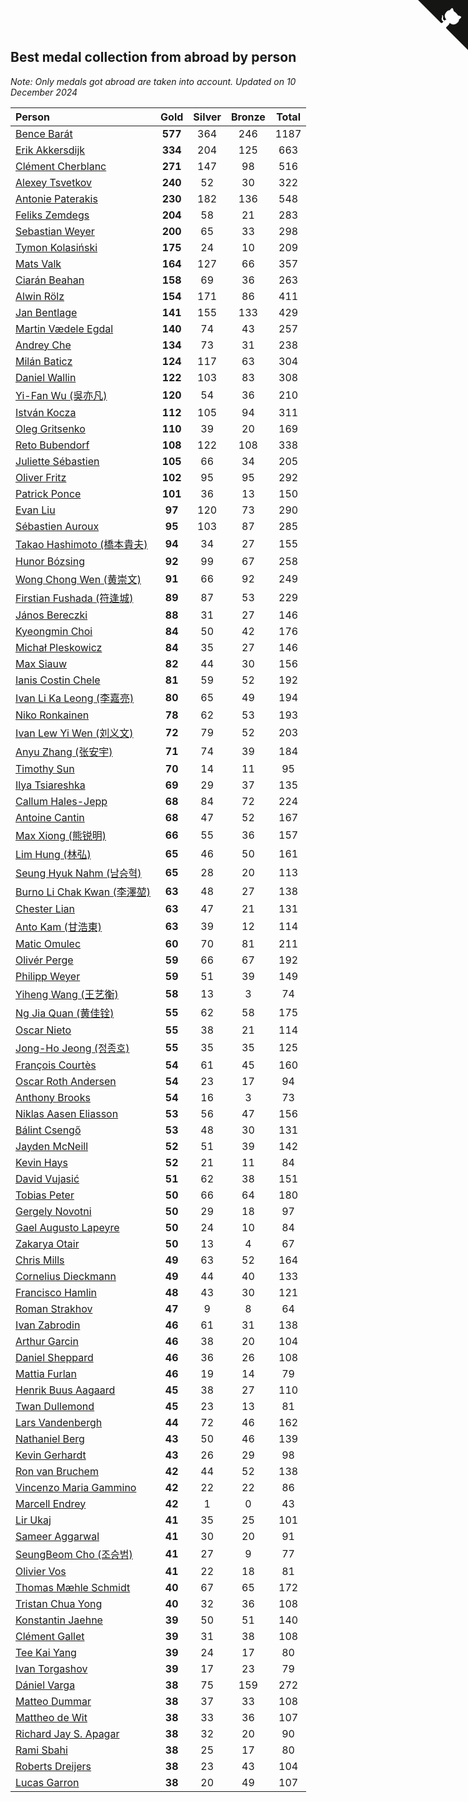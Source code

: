 ## Best medal collection from abroad by person

*Note: Only medals got abroad are taken into account.*
*Updated on 10 December 2024*

| Person | Gold | Silver | Bronze | Total |
| :--- | :--: | :--: | :--: | :--: |
| [Bence Barát](https://www.worldcubeassociation.org/persons/2008BARA01) | **577** | 364 | 246 | 1187 |
| [Erik Akkersdijk](https://www.worldcubeassociation.org/persons/2005AKKE01) | **334** | 204 | 125 | 663 |
| [Clément Cherblanc](https://www.worldcubeassociation.org/persons/2014CHER05) | **271** | 147 | 98 | 516 |
| [Alexey Tsvetkov](https://www.worldcubeassociation.org/persons/2017TSVE02) | **240** | 52 | 30 | 322 |
| [Antonie Paterakis](https://www.worldcubeassociation.org/persons/2012PATE01) | **230** | 182 | 136 | 548 |
| [Feliks Zemdegs](https://www.worldcubeassociation.org/persons/2009ZEMD01) | **204** | 58 | 21 | 283 |
| [Sebastian Weyer](https://www.worldcubeassociation.org/persons/2010WEYE02) | **200** | 65 | 33 | 298 |
| [Tymon Kolasiński](https://www.worldcubeassociation.org/persons/2016KOLA02) | **175** | 24 | 10 | 209 |
| [Mats Valk](https://www.worldcubeassociation.org/persons/2007VALK01) | **164** | 127 | 66 | 357 |
| [Ciarán Beahan](https://www.worldcubeassociation.org/persons/2012BEAH01) | **158** | 69 | 36 | 263 |
| [Alwin Rölz](https://www.worldcubeassociation.org/persons/2016ROLZ01) | **154** | 171 | 86 | 411 |
| [Jan Bentlage](https://www.worldcubeassociation.org/persons/2010BENT01) | **141** | 155 | 133 | 429 |
| [Martin Vædele Egdal](https://www.worldcubeassociation.org/persons/2013EGDA02) | **140** | 74 | 43 | 257 |
| [Andrey Che](https://www.worldcubeassociation.org/persons/2015CHEA01) | **134** | 73 | 31 | 238 |
| [Milán Baticz](https://www.worldcubeassociation.org/persons/2005BATI01) | **124** | 117 | 63 | 304 |
| [Daniel Wallin](https://www.worldcubeassociation.org/persons/2013WALL03) | **122** | 103 | 83 | 308 |
| [Yi-Fan Wu (吳亦凡)](https://www.worldcubeassociation.org/persons/2010WUIF01) | **120** | 54 | 36 | 210 |
| [István Kocza](https://www.worldcubeassociation.org/persons/2005KOCZ01) | **112** | 105 | 94 | 311 |
| [Oleg Gritsenko](https://www.worldcubeassociation.org/persons/2011GRIT01) | **110** | 39 | 20 | 169 |
| [Reto Bubendorf](https://www.worldcubeassociation.org/persons/2012BUBE01) | **108** | 122 | 108 | 338 |
| [Juliette Sébastien](https://www.worldcubeassociation.org/persons/2014SEBA01) | **105** | 66 | 34 | 205 |
| [Oliver Fritz](https://www.worldcubeassociation.org/persons/2014FRIT02) | **102** | 95 | 95 | 292 |
| [Patrick Ponce](https://www.worldcubeassociation.org/persons/2012PONC02) | **101** | 36 | 13 | 150 |
| [Evan Liu](https://www.worldcubeassociation.org/persons/2009LIUE01) | **97** | 120 | 73 | 290 |
| [Sébastien Auroux](https://www.worldcubeassociation.org/persons/2008AURO01) | **95** | 103 | 87 | 285 |
| [Takao Hashimoto (橋本貴夫)](https://www.worldcubeassociation.org/persons/2007HASH01) | **94** | 34 | 27 | 155 |
| [Hunor Bózsing](https://www.worldcubeassociation.org/persons/2009BOZS01) | **92** | 99 | 67 | 258 |
| [Wong Chong Wen (黄崇文)](https://www.worldcubeassociation.org/persons/2014WENW01) | **91** | 66 | 92 | 249 |
| [Firstian Fushada (符逢城)](https://www.worldcubeassociation.org/persons/2015FUSH01) | **89** | 87 | 53 | 229 |
| [János Bereczki](https://www.worldcubeassociation.org/persons/2018BERE01) | **88** | 31 | 27 | 146 |
| [Kyeongmin Choi](https://www.worldcubeassociation.org/persons/2017CHOI07) | **84** | 50 | 42 | 176 |
| [Michał Pleskowicz](https://www.worldcubeassociation.org/persons/2009PLES01) | **84** | 35 | 27 | 146 |
| [Max Siauw](https://www.worldcubeassociation.org/persons/2017SIAU02) | **82** | 44 | 30 | 156 |
| [Ianis Costin Chele](https://www.worldcubeassociation.org/persons/2021CHEL01) | **81** | 59 | 52 | 192 |
| [Ivan Li Ka Leong (李嘉亮)](https://www.worldcubeassociation.org/persons/2015LEON02) | **80** | 65 | 49 | 194 |
| [Niko Ronkainen](https://www.worldcubeassociation.org/persons/2010RONK01) | **78** | 62 | 53 | 193 |
| [Ivan Lew Yi Wen (刘义文)](https://www.worldcubeassociation.org/persons/2012WENI01) | **72** | 79 | 52 | 203 |
| [Anyu Zhang (张安宇)](https://www.worldcubeassociation.org/persons/2012ZHAN08) | **71** | 74 | 39 | 184 |
| [Timothy Sun](https://www.worldcubeassociation.org/persons/2007SUNT01) | **70** | 14 | 11 | 95 |
| [Ilya Tsiareshka](https://www.worldcubeassociation.org/persons/2012TERE01) | **69** | 29 | 37 | 135 |
| [Callum Hales-Jepp](https://www.worldcubeassociation.org/persons/2012HALE01) | **68** | 84 | 72 | 224 |
| [Antoine Cantin](https://www.worldcubeassociation.org/persons/2010CANT02) | **68** | 47 | 52 | 167 |
| [Max Xiong (熊锐明)](https://www.worldcubeassociation.org/persons/2015XION03) | **66** | 55 | 36 | 157 |
| [Lim Hung (林弘)](https://www.worldcubeassociation.org/persons/2016HUNG08) | **65** | 46 | 50 | 161 |
| [Seung Hyuk Nahm (남승혁)](https://www.worldcubeassociation.org/persons/2013NAHM01) | **65** | 28 | 20 | 113 |
| [Burno Li Chak Kwan (李澤堃)](https://www.worldcubeassociation.org/persons/2017KWAN05) | **63** | 48 | 27 | 138 |
| [Chester Lian](https://www.worldcubeassociation.org/persons/2009LIAN03) | **63** | 47 | 21 | 131 |
| [Anto Kam (甘浩東)](https://www.worldcubeassociation.org/persons/2017TUNG13) | **63** | 39 | 12 | 114 |
| [Matic Omulec](https://www.worldcubeassociation.org/persons/2010OMUL02) | **60** | 70 | 81 | 211 |
| [Olivér Perge](https://www.worldcubeassociation.org/persons/2007PERG01) | **59** | 66 | 67 | 192 |
| [Philipp Weyer](https://www.worldcubeassociation.org/persons/2010WEYE01) | **59** | 51 | 39 | 149 |
| [Yiheng Wang (王艺衡)](https://www.worldcubeassociation.org/persons/2019WANY36) | **58** | 13 | 3 | 74 |
| [Ng Jia Quan (黄佳铨)](https://www.worldcubeassociation.org/persons/2015QUAN03) | **55** | 62 | 58 | 175 |
| [Oscar Nieto](https://www.worldcubeassociation.org/persons/2014NIET03) | **55** | 38 | 21 | 114 |
| [Jong-Ho Jeong (정종호)](https://www.worldcubeassociation.org/persons/2008JONG03) | **55** | 35 | 35 | 125 |
| [François Courtès](https://www.worldcubeassociation.org/persons/2008COUR01) | **54** | 61 | 45 | 160 |
| [Oscar Roth Andersen](https://www.worldcubeassociation.org/persons/2008ANDE02) | **54** | 23 | 17 | 94 |
| [Anthony Brooks](https://www.worldcubeassociation.org/persons/2008SEAR01) | **54** | 16 | 3 | 73 |
| [Niklas Aasen Eliasson](https://www.worldcubeassociation.org/persons/2021ELIA01) | **53** | 56 | 47 | 156 |
| [Bálint Csengő](https://www.worldcubeassociation.org/persons/2019CSEN01) | **53** | 48 | 30 | 131 |
| [Jayden McNeill](https://www.worldcubeassociation.org/persons/2012MCNE01) | **52** | 51 | 39 | 142 |
| [Kevin Hays](https://www.worldcubeassociation.org/persons/2009HAYS01) | **52** | 21 | 11 | 84 |
| [David Vujasić](https://www.worldcubeassociation.org/persons/2015VUJA01) | **51** | 62 | 38 | 151 |
| [Tobias Peter](https://www.worldcubeassociation.org/persons/2014PETE03) | **50** | 66 | 64 | 180 |
| [Gergely Novotni](https://www.worldcubeassociation.org/persons/2016NOVO01) | **50** | 29 | 18 | 97 |
| [Gael Augusto Lapeyre](https://www.worldcubeassociation.org/persons/2018LAPE01) | **50** | 24 | 10 | 84 |
| [Zakarya Otair](https://www.worldcubeassociation.org/persons/2021OTAI01) | **50** | 13 | 4 | 67 |
| [Chris Mills](https://www.worldcubeassociation.org/persons/2014MILL04) | **49** | 63 | 52 | 164 |
| [Cornelius Dieckmann](https://www.worldcubeassociation.org/persons/2009DIEC01) | **49** | 44 | 40 | 133 |
| [Francisco Hamlin](https://www.worldcubeassociation.org/persons/2012HAML01) | **48** | 43 | 30 | 121 |
| [Roman Strakhov](https://www.worldcubeassociation.org/persons/2012STRA02) | **47** | 9 | 8 | 64 |
| [Ivan Zabrodin](https://www.worldcubeassociation.org/persons/2012ZABR01) | **46** | 61 | 31 | 138 |
| [Arthur Garcin](https://www.worldcubeassociation.org/persons/2014GARC27) | **46** | 38 | 20 | 104 |
| [Daniel Sheppard](https://www.worldcubeassociation.org/persons/2009SHEP01) | **46** | 36 | 26 | 108 |
| [Mattia Furlan](https://www.worldcubeassociation.org/persons/2013FURL01) | **46** | 19 | 14 | 79 |
| [Henrik Buus Aagaard](https://www.worldcubeassociation.org/persons/2006BUUS01) | **45** | 38 | 27 | 110 |
| [Twan Dullemond](https://www.worldcubeassociation.org/persons/2018DULL01) | **45** | 23 | 13 | 81 |
| [Lars Vandenbergh](https://www.worldcubeassociation.org/persons/2003VAND01) | **44** | 72 | 46 | 162 |
| [Nathaniel Berg](https://www.worldcubeassociation.org/persons/2012BERG04) | **43** | 50 | 46 | 139 |
| [Kevin Gerhardt](https://www.worldcubeassociation.org/persons/2013GERH01) | **43** | 26 | 29 | 98 |
| [Ron van Bruchem](https://www.worldcubeassociation.org/persons/2003BRUC01) | **42** | 44 | 52 | 138 |
| [Vincenzo Maria Gammino](https://www.worldcubeassociation.org/persons/2016GAMM01) | **42** | 22 | 22 | 86 |
| [Marcell Endrey](https://www.worldcubeassociation.org/persons/2007ENDR01) | **42** | 1 | 0 | 43 |
| [Lir Ukaj](https://www.worldcubeassociation.org/persons/2016UKAJ01) | **41** | 35 | 25 | 101 |
| [Sameer Aggarwal](https://www.worldcubeassociation.org/persons/2017AGGA01) | **41** | 30 | 20 | 91 |
| [SeungBeom Cho (조승범)](https://www.worldcubeassociation.org/persons/2012CHOS01) | **41** | 27 | 9 | 77 |
| [Olivier Vos](https://www.worldcubeassociation.org/persons/2016VOSO01) | **41** | 22 | 18 | 81 |
| [Thomas Mæhle Schmidt](https://www.worldcubeassociation.org/persons/2013SCHM02) | **40** | 67 | 65 | 172 |
| [Tristan Chua Yong](https://www.worldcubeassociation.org/persons/2016YONG02) | **40** | 32 | 36 | 108 |
| [Konstantin Jaehne](https://www.worldcubeassociation.org/persons/2015JAEH01) | **39** | 50 | 51 | 140 |
| [Clément Gallet](https://www.worldcubeassociation.org/persons/2004GALL02) | **39** | 31 | 38 | 108 |
| [Tee Kai Yang](https://www.worldcubeassociation.org/persons/2017YANG59) | **39** | 24 | 17 | 80 |
| [Ivan Torgashov](https://www.worldcubeassociation.org/persons/2011TORG01) | **39** | 17 | 23 | 79 |
| [Dániel Varga](https://www.worldcubeassociation.org/persons/2008VARG01) | **38** | 75 | 159 | 272 |
| [Matteo Dummar](https://www.worldcubeassociation.org/persons/2017DUMM01) | **38** | 37 | 33 | 108 |
| [Mattheo de Wit](https://www.worldcubeassociation.org/persons/2015WITM01) | **38** | 33 | 36 | 107 |
| [Richard Jay S. Apagar](https://www.worldcubeassociation.org/persons/2010APAG01) | **38** | 32 | 20 | 90 |
| [Rami Sbahi](https://www.worldcubeassociation.org/persons/2011SBAH01) | **38** | 25 | 17 | 80 |
| [Roberts Dreijers](https://www.worldcubeassociation.org/persons/2018DREI02) | **38** | 23 | 43 | 104 |
| [Lucas Garron](https://www.worldcubeassociation.org/persons/2006GARR01) | **38** | 20 | 49 | 107 |


<a href="https://github.com/jonatanklosko/wca_statistics" class="github-corner" aria-label="View source on Github"><svg width="80" height="80" viewBox="0 0 250 250" style="fill:#151513; color:#fff; position: absolute; top: 0; border: 0; right: 0;" aria-hidden="true"><path d="M0,0 L115,115 L130,115 L142,142 L250,250 L250,0 Z"></path><path d="M128.3,109.0 C113.8,99.7 119.0,89.6 119.0,89.6 C122.0,82.7 120.5,78.6 120.5,78.6 C119.2,72.0 123.4,76.3 123.4,76.3 C127.3,80.9 125.5,87.3 125.5,87.3 C122.9,97.6 130.6,101.9 134.4,103.2" fill="currentColor" style="transform-origin: 130px 106px;" class="octo-arm"></path><path d="M115.0,115.0 C114.9,115.1 118.7,116.5 119.8,115.4 L133.7,101.6 C136.9,99.2 139.9,98.4 142.2,98.6 C133.8,88.0 127.5,74.4 143.8,58.0 C148.5,53.4 154.0,51.2 159.7,51.0 C160.3,49.4 163.2,43.6 171.4,40.1 C171.4,40.1 176.1,42.5 178.8,56.2 C183.1,58.6 187.2,61.8 190.9,65.4 C194.5,69.0 197.7,73.2 200.1,77.6 C213.8,80.2 216.3,84.9 216.3,84.9 C212.7,93.1 206.9,96.0 205.4,96.6 C205.1,102.4 203.0,107.8 198.3,112.5 C181.9,128.9 168.3,122.5 157.7,114.1 C157.9,116.9 156.7,120.9 152.7,124.9 L141.0,136.5 C139.8,137.7 141.6,141.9 141.8,141.8 Z" fill="currentColor" class="octo-body"></path></svg></a><style>.github-corner:hover .octo-arm{animation:octocat-wave 560ms ease-in-out}@keyframes octocat-wave{0%,100%{transform:rotate(0)}20%,60%{transform:rotate(-25deg)}40%,80%{transform:rotate(10deg)}}@media (max-width:500px){.github-corner:hover .octo-arm{animation:none}.github-corner .octo-arm{animation:octocat-wave 560ms ease-in-out}}</style>
